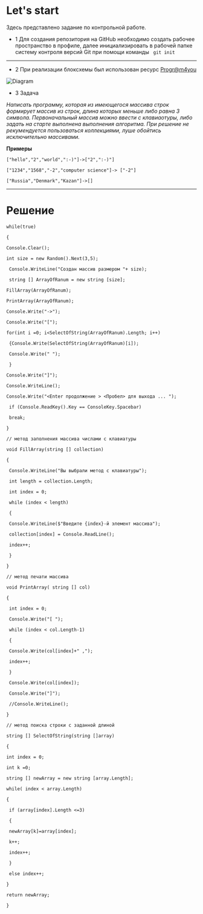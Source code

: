 # Let's start

Здесь представлено задание по контрольной работе.

- 1 Для создания репозитория на GitHub необходимо создать рабочее пространство в профиле, далее инициализировать в рабочей папке систему контроля версий Git при помощи команды ` git init`

---

- 2 При реализации блоксхемы был использован ресурс [Progr@m4you](https://programforyou.ru/block-diagram-redactor)

![Diagram](https://disk.yandex.ru/i/Thna95ms13Rw3w)

- 3 Задача

_Написать программу, которая из имеющегося массива строк формирует массив из строк, длина которых меньше либо равна 3 символа. Первоначальный массив можно ввести с клавиаотуры, либо задать на старте выполнена выполнения алгоритма. При решение не рекумендуется пользоваться коллекциями, луше обойтись исключительно массивами._

**Примеры**

`["hello","2","world",":-)"]->["2",":-)"]`

`["1234","1568","-2","computer science"]-> ["-2"]`

`["Russia","Denmark","Kazan"]->[]`
***

# Решение


`while(true)`

`{`

`Console.Clear();`

`int size = new Random().Next(3,5);`

` Console.WriteLine("Создан массив размером "+ size);`

` string [] ArrayOfRanum = new string [size];`

`FillArray(ArrayOfRanum);`

`PrintArray(ArrayOfRanum);`

`Console.Write("->");`

`Console.Write("[");`

`for(int i =0; i<SelectOfString(ArrayOfRanum).Length; i++)`

` {Console.Write(SelectOfString(ArrayOfRanum)[i]);`

` Console.Write(" ");`

` }`

`Console.Write("]");`

`Console.WriteLine();`

`Console.Write("<Enter продолжение > <Пробел> для выхода ... ");`

` if (Console.ReadKey().Key == ConsoleKey.Spacebar)`

` break;`

`}`

`// метод заполнения массива числами c клавиатуры`

`void FillArray(string [] collection)`

`{`

` Console.WriteLine("Вы выбрали метод с клавиатуры");`

` int length = collection.Length;`

` int index = 0;`

` while (index < length)`

` {`

` Console.WriteLine($"Введите {index}-й элемент массива");`

` collection[index] = Console.ReadLine();`

` index++;`

` }`

`}`

`// метод печати массива`

`void PrintArray( string [] col)`

`{`

` int index = 0;`

` Console.Write("[ ");`

` while (index < col.Length-1)`

` {`

` Console.Write(col[index]+" ,");`

` index++;`

` }`

` Console.Write(col[index]);`

` Console.Write("]");`

` //Console.WriteLine();`

`}`

`// метод поиска строки с заданной длиной`

`string [] SelectOfString(string []array)`

`{`

`int index = 0;`

`int k =0;`

`string [] newArray = new string [array.Length];`

`while( index < array.Length)`

`{`

` if (array[index].Length <=3)`

` {`

` newArray[k]=array[index];`

` k++;`

` index++;`

` }`

` else index++;`

`}`

`return newArray;`

`}`
